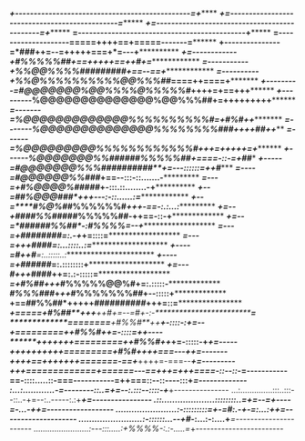 *************+-----------------------------------------------=+*****************
*************+=----------------------------------------------=******************
*************+=---------------------------------------------=+******************
**************=---------------------------------------------+*******************
**************=--------------------=====++++==+=====-------=********************
**************+---------------=*###**++=--=+++**++===+*=---+********************
**************+=------------+#%%%%%##*****+==++++*+==++*#+=*********************
***************=-----------+%%@@%%%%###*######*+==--==+*************************
***************=----------+%%@%%%%%%%%%%@@%%%##*====++====+*********************
***************+---------=#@@@@@@@%@@%%%%@%%%%%#*++++=+**==+++******************
***************+---------*%@@@@@@@@@@@@@@%@@%%%##+=++++++**+++******************
****************=-------=%@@@@@@@@@@@@@%%%%%%%%%%#*=+****#%#++******************
****************=-------*%@@@@@@@@@@@@@@%%%%%%%%###*++++*##**++*****************
****************=------=%@@@@@@@@@%%%%%%%%%%%%#****+++=++++*+=+*****************
****************+------*%@@@@@@@%%######%%%%%##+====-::-=+**##******************
****************+-----=#@@@@@@@%%%##########**+=---::::::=++*#******************
*****************=----=#@@@@@@%%###*****+==--:::-::.......-*********************
*****************=---=+#%@@@@%###**##*****+-:::.::........-+********************
*****************+--=*#*#%@@@#******##*++**+---:-::......:=*********************
*****************+--=****#%@%#*****#%%%%%%#*+++-==-:.:...:**********************
*****************+=--+####%%#*****####%%%%%##**-+**+==-::-+*********************
*****************+=--=*##**#********#**##%%##*-:#%%%%**=--+*********************
******************=---=******+******########*=:.-+*+=::::=**********************
******************=---=+******++******####***=:...::::..:=**********************
******************+----=#*****++********#****=:..:::::..:***********************
******************+----=*******+******######*=:.::::::::+***********************
******************+=---*#******+++***####**++=:.:-:::::=************************
*******************=+#%##***++***+*#%%%%%@@%#+=:.:::::-*************************
*****************#%**%%###***+*++*#%%%%%%%#*#*+--:::::+*************************
**************+==*#***#%%##*+++++**########*##*+++=::=**************************
*************+=====+****#%##**+++****++*#*+=--=*#+-:-**************************=
*************========**+*#%%#**++**********+-::::-:+*************************=--
************+=========+**+*#%%#**********++=-::::=+************************+----
********+++++++=========+**+*#%%#*++***+=-:::::-+************************+=-----
******++++++++++=========+*****#%#**++++===---+************************+=-------
***++++==+++++++=======-==+********++++=-===--***********************+=---------
+++=============+======---==+++=+++====-::--::-*********************=-----------
==-::::.....::-===-----------=++===::--::----:::+*****************=-------------
:...:............-=--------::..=+=--:.:::--::::-+***************+---------------
...:..............:::..:::--::..-+=--:..-----:.:+*************+=----------------
.::....................::::::::..=+=--=+----=-...-+*********+=------------------
.......................:-:::::::::=+-=#*:.-+-=:...:+******+=--------------------
........................:-::::::...--+#*-:...:-:....+****=----------------------
........................:---:::.....:+%%%%*-:.:-.....=*+------------------------
